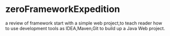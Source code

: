 # zeroFrameworkExpedition
a review of framework
start with a simple web project,to teach reader how to use development tools as IDEA,Maven,Git to build up a Java Web project.

